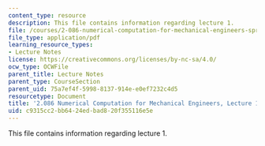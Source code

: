 ```yaml
---
content_type: resource
description: This file contains information regarding lecture 1.
file: /courses/2-086-numerical-computation-for-mechanical-engineers-spring-2013/c9315cc2bb6424edbad820f355116e5e_MIT2_086S13_lecture1.pdf
file_type: application/pdf
learning_resource_types:
- Lecture Notes
license: https://creativecommons.org/licenses/by-nc-sa/4.0/
ocw_type: OCWFile
parent_title: Lecture Notes
parent_type: CourseSection
parent_uid: 75a7ef4f-5998-8137-914e-e0ef7232c4d5
resourcetype: Document
title: '2.086 Numerical Computation for Mechanical Engineers, Lecture 1: Interpolation'
uid: c9315cc2-bb64-24ed-bad8-20f355116e5e
---
```

This file contains information regarding lecture 1.
